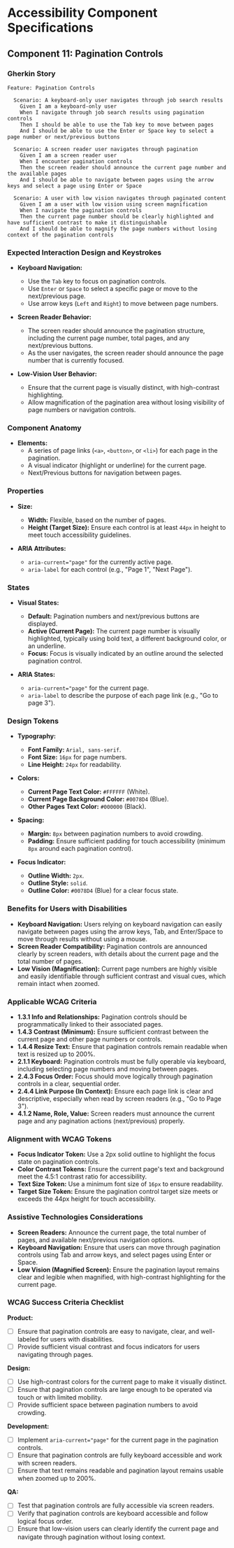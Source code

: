 
# Accessibility Component Specifications

## Component 11: Pagination Controls

### Gherkin Story

```gherkin
Feature: Pagination Controls

  Scenario: A keyboard-only user navigates through job search results
    Given I am a keyboard-only user
    When I navigate through job search results using pagination controls
    Then I should be able to use the Tab key to move between pages
    And I should be able to use the Enter or Space key to select a page number or next/previous buttons

  Scenario: A screen reader user navigates through pagination
    Given I am a screen reader user
    When I encounter pagination controls
    Then the screen reader should announce the current page number and the available pages
    And I should be able to navigate between pages using the arrow keys and select a page using Enter or Space

  Scenario: A user with low vision navigates through paginated content
    Given I am a user with low vision using screen magnification
    When I navigate the pagination controls
    Then the current page number should be clearly highlighted and have sufficient contrast to make it distinguishable
    And I should be able to magnify the page numbers without losing context of the pagination controls
```

### Expected Interaction Design and Keystrokes

- **Keyboard Navigation:**
  - Use the `Tab` key to focus on pagination controls.
  - Use `Enter` or `Space` to select a specific page or move to the next/previous page.
  - Use arrow keys (`Left` and `Right`) to move between page numbers.

- **Screen Reader Behavior:**
  - The screen reader should announce the pagination structure, including the current page number, total pages, and any next/previous buttons.
  - As the user navigates, the screen reader should announce the page number that is currently focused.

- **Low-Vision User Behavior:**
  - Ensure that the current page is visually distinct, with high-contrast highlighting.
  - Allow magnification of the pagination area without losing visibility of page numbers or navigation controls.

### Component Anatomy

- **Elements:**
  - A series of page links (`<a>`, `<button>`, or `<li>`) for each page in the pagination.
  - A visual indicator (highlight or underline) for the current page.
  - Next/Previous buttons for navigation between pages.

### Properties

- **Size:**
  - **Width:** Flexible, based on the number of pages.
  - **Height (Target Size):** Ensure each control is at least `44px` in height to meet touch accessibility guidelines.

- **ARIA Attributes:**
  - `aria-current="page"` for the currently active page.
  - `aria-label` for each control (e.g., "Page 1", "Next Page").

### States

- **Visual States:**
  - **Default:** Pagination numbers and next/previous buttons are displayed.
  - **Active (Current Page):** The current page number is visually highlighted, typically using bold text, a different background color, or an underline.
  - **Focus:** Focus is visually indicated by an outline around the selected pagination control.

- **ARIA States:**
  - `aria-current="page"` for the current page.
  - `aria-label` to describe the purpose of each page link (e.g., "Go to page 3").

### Design Tokens

- **Typography:**
  - **Font Family:** `Arial, sans-serif`.
  - **Font Size:** `16px` for page numbers.
  - **Line Height:** `24px` for readability.

- **Colors:**
  - **Current Page Text Color:** `#FFFFFF` (White).
  - **Current Page Background Color:** `#0078D4` (Blue).
  - **Other Pages Text Color:** `#000000` (Black).
  
- **Spacing:**
  - **Margin:** `8px` between pagination numbers to avoid crowding.
  - **Padding:** Ensure sufficient padding for touch accessibility (minimum `8px` around each pagination control).

- **Focus Indicator:**
  - **Outline Width:** `2px`.
  - **Outline Style:** `solid`.
  - **Outline Color:** `#0078D4` (Blue) for a clear focus state.

### Benefits for Users with Disabilities

- **Keyboard Navigation:** Users relying on keyboard navigation can easily navigate between pages using the arrow keys, Tab, and Enter/Space to move through results without using a mouse.
- **Screen Reader Compatibility:** Pagination controls are announced clearly by screen readers, with details about the current page and the total number of pages.
- **Low Vision (Magnification):** Current page numbers are highly visible and easily identifiable through sufficient contrast and visual cues, which remain intact when zoomed.

### Applicable WCAG Criteria

- **1.3.1 Info and Relationships:** Pagination controls should be programmatically linked to their associated pages.
- **1.4.3 Contrast (Minimum):** Ensure sufficient contrast between the current page and other page numbers or controls.
- **1.4.4 Resize Text:** Ensure that pagination controls remain readable when text is resized up to 200%.
- **2.1.1 Keyboard:** Pagination controls must be fully operable via keyboard, including selecting page numbers and moving between pages.
- **2.4.3 Focus Order:** Focus should move logically through pagination controls in a clear, sequential order.
- **2.4.4 Link Purpose (In Context):** Ensure each page link is clear and descriptive, especially when read by screen readers (e.g., "Go to Page 3").
- **4.1.2 Name, Role, Value:** Screen readers must announce the current page and any pagination actions (next/previous) properly.

### Alignment with WCAG Tokens

- **Focus Indicator Token:** Use a 2px solid outline to highlight the focus state on pagination controls.
- **Color Contrast Tokens:** Ensure the current page's text and background meet the 4.5:1 contrast ratio for accessibility.
- **Text Size Token:** Use a minimum font size of `16px` to ensure readability.
- **Target Size Token:** Ensure the pagination control target size meets or exceeds the 44px height for touch accessibility.

### Assistive Technologies Considerations

- **Screen Readers:** Announce the current page, the total number of pages, and available next/previous navigation options.
- **Keyboard Navigation:** Ensure that users can move through pagination controls using Tab and arrow keys, and select pages using Enter or Space.
- **Low Vision (Magnified Screen):** Ensure the pagination layout remains clear and legible when magnified, with high-contrast highlighting for the current page.

### WCAG Success Criteria Checklist

**Product:**

- [ ] Ensure that pagination controls are easy to navigate, clear, and well-labeled for users with disabilities.
- [ ] Provide sufficient visual contrast and focus indicators for users navigating through pages.

**Design:**

- [ ] Use high-contrast colors for the current page to make it visually distinct.
- [ ] Ensure that pagination controls are large enough to be operated via touch or with limited mobility.
- [ ] Provide sufficient space between pagination numbers to avoid crowding.

**Development:**

- [ ] Implement `aria-current="page"` for the current page in the pagination controls.
- [ ] Ensure that pagination controls are fully keyboard accessible and work with screen readers.
- [ ] Ensure that text remains readable and pagination layout remains usable when zoomed up to 200%.

**QA:**

- [ ] Test that pagination controls are fully accessible via screen readers.
- [ ] Verify that pagination controls are keyboard accessible and follow logical focus order.
- [ ] Ensure that low-vision users can clearly identify the current page and navigate through pagination without losing context.
